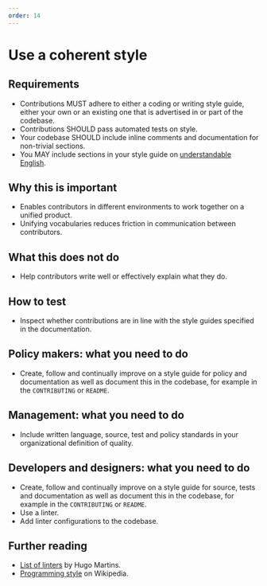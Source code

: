 ```yaml
---
order: 14
---
```


# Use a coherent style

## Requirements

* Contributions MUST adhere to either a coding or writing style guide, either your own or an existing one that is advertised in or part of the codebase.
* Contributions SHOULD pass automated tests on style.
* Your codebase SHOULD include inline comments and documentation for non-trivial sections.
* You MAY include sections in your style guide on [understandable English](understandable-english-first.md).

## Why this is important

* Enables contributors in different environments to work together on a unified product.
* Unifying vocabularies reduces friction in communication between contributors.

## What this does not do

* Help contributors write well or effectively explain what they do.

## How to test

* Inspect whether contributions are in line with the style guides specified in the documentation.

## Policy makers: what you need to do

* Create, follow and continually improve on a style guide for policy and documentation as well as document this in the codebase, for example in the `CONTRIBUTING` or `README`.

## Management: what you need to do

* Include written language, source, test and policy standards in your organizational definition of quality.

## Developers and designers: what you need to do

* Create, follow and continually improve on a style guide for source, tests and documentation as well as document this in the codebase, for example in the `CONTRIBUTING` or `README`.
* Use a linter.
* Add linter configurations to the codebase.

## Further reading

* [List of linters](https://github.com/caramelomartins/awesome-linters) by Hugo Martins.
* [Programming style](https://en.wikipedia.org/wiki/Programming_style) on Wikipedia.
